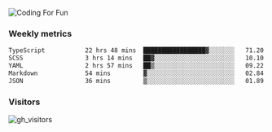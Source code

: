 ![Coding For Fun](https://glitch-art.vercel.app/api/simple?word=<Rise%20/>)

### Weekly metrics

<!--START_SECTION:waka-->

```txt
TypeScript           22 hrs 48 mins  █████████████████▓░░░░░░░   71.20 %
SCSS                 3 hrs 14 mins   ██▓░░░░░░░░░░░░░░░░░░░░░░   10.10 %
YAML                 2 hrs 57 mins   ██▒░░░░░░░░░░░░░░░░░░░░░░   09.22 %
Markdown             54 mins         ▓░░░░░░░░░░░░░░░░░░░░░░░░   02.84 %
JSON                 36 mins         ▒░░░░░░░░░░░░░░░░░░░░░░░░   01.89 %
```

<!--END_SECTION:waka-->


### Visitors
![gh_visitors](https://profile-counter.glitch.me/okyiww/count.svg)